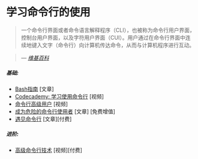 # 学习命令行的使用

> 一个命令行界面或者命令语言解释程序（CLI），也被称为命令行用户界面，控制台用户界面，以及字符用户界面（CUI）。用户通过在命令行界面中连续地键入文字（命令行）向计算机传达命令，从而与计算机程序进行互动。

><cite>&#8212; [维基百科](https://en.wikipedia.org/wiki/Command-line_interface)</cite>

##### 基础:

* [Bash指南](http://guide.bash.academy/) [文章]
* [Codecademy: 学习使用命令行](https://www.codecademy.com/courses/learn-the-command-line) [视频]
* [命令行高级用户](http://commandlinepoweruser.com/) [视频]
* [成为危险的命令行使用者](http://www.learnenough.com/command-line-tutorial) [文章] [免费增值]
* [遇见命令行](http://www.pluralsight.com/courses/meet-command-line) [文章][付费]

##### 进阶:

* [高级命令行技术](https://code.tutsplus.com/courses/advanced-command-line-techniques) [视频][付费]
